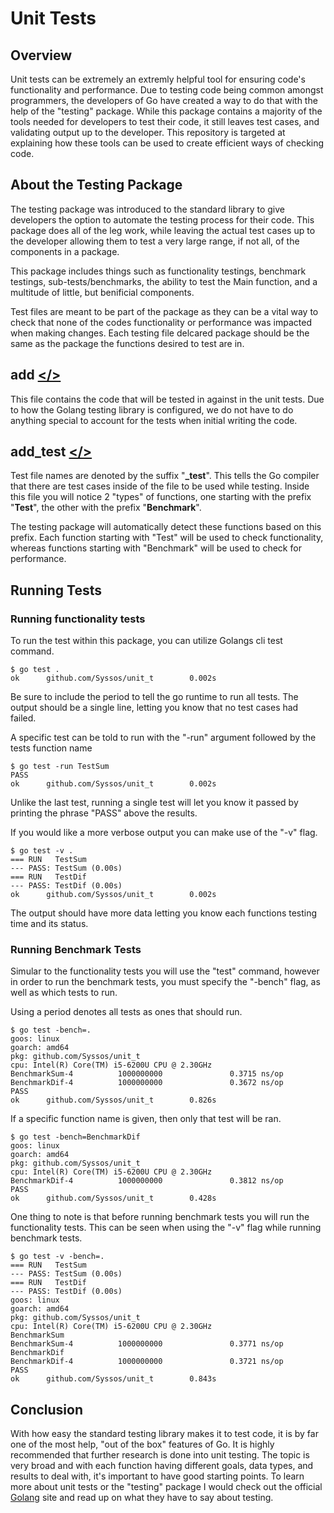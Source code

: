 # Unit Tests

## Overview

Unit tests can be extremely an extremly helpful tool for ensuring code's functionality and performance. Due to testing code being common amongst programmers, the developers of Go have created a way to do that with the help of the "testing" package. While this package contains a majority of the tools needed for developers to test their code, it still leaves test cases, and validating output up to the developer. This repository is targeted at explaining how these tools can be used to create efficient ways of checking code.

## About the Testing Package

The testing package was introduced to the standard library to give developers the option to automate the testing process for their code. This package does all of the leg work, while leaving the actual test cases up to the developer allowing them to test a very large range, if not all, of the components in a package.

This package includes things such as functionality testings, benchmark testings, sub-tests/benchmarks, the ability to test the Main function, and a multitude of little, but benificial components.

Test files are meant to be part of the package as they can be a vital way to check that none of the codes functionality or performance was impacted when making changes. Each testing file delcared package should be the same as the package the functions desired to test are in.

## add [</>](https://github.com/Syssos/Learning_Go/blob/main/0x10_Unit_Tests/00_add.go)

This file contains the code that will be tested in against in the unit tests. Due to how the Golang testing library is configured, we do not have to do anything special to account for the tests when initial writing the code.

## add_test [</>](https://github.com/Syssos/Learning_Go/blob/main/0x10_Unit_Tests/01_add_test.go)

Test file names are denoted by the suffix "<b>_test</b>". This tells the Go compiler that there are test cases inside of the file to be used while testing. Inside this file you will notice 2 "types" of functions, one starting with the prefix "<b>Test</b>", the other with the prefix "<b>Benchmark</b>".

The testing package will automatically detect these functions based on this prefix. Each function starting with "Test" will be used to check functionality, whereas functions starting with "Benchmark" will be used to check for performance.

## Running Tests

### Running functionality tests
To run the test within this package, you can utilize Golangs cli test command.

```
$ go test .
ok      github.com/Syssos/unit_t        0.002s
```
Be sure to include the period to tell the go runtime to run all tests. The output should be a single line, letting you know that no test cases had failed.

A specific test can be told to run with the "-run" argument followed by the tests function name

```
$ go test -run TestSum
PASS
ok      github.com/Syssos/unit_t        0.002s
```
Unlike the last test, running a single test will let you know it passed by printing the phrase "PASS" above the results.

If you would like a more verbose output you can make use of the "-v" flag.

```
$ go test -v .
=== RUN   TestSum
--- PASS: TestSum (0.00s)
=== RUN   TestDif
--- PASS: TestDif (0.00s)
ok      github.com/Syssos/unit_t        0.002s
```
The output should have more data letting you know each functions testing time and its status.

### Running Benchmark Tests

Simular to the functionality tests you will use the "test" command, however in order to run the benchmark tests, you must specify the "-bench" flag, as well as which tests to run.

Using a period denotes all tests as ones that should run.

```
$ go test -bench=.
goos: linux
goarch: amd64
pkg: github.com/Syssos/unit_t
cpu: Intel(R) Core(TM) i5-6200U CPU @ 2.30GHz
BenchmarkSum-4          1000000000               0.3715 ns/op
BenchmarkDif-4          1000000000               0.3672 ns/op
PASS
ok      github.com/Syssos/unit_t        0.826s
```

If a specific function name is given, then only that test will be ran.

```
$ go test -bench=BenchmarkDif
goos: linux
goarch: amd64
pkg: github.com/Syssos/unit_t
cpu: Intel(R) Core(TM) i5-6200U CPU @ 2.30GHz
BenchmarkDif-4          1000000000               0.3812 ns/op
PASS
ok      github.com/Syssos/unit_t        0.428s
```
One thing to note is that before running benchmark tests you will run the functionality tests. This can be seen when using the "-v" flag while running benchmark tests.

```
$ go test -v -bench=.
=== RUN   TestSum
--- PASS: TestSum (0.00s)
=== RUN   TestDif
--- PASS: TestDif (0.00s)
goos: linux
goarch: amd64
pkg: github.com/Syssos/unit_t
cpu: Intel(R) Core(TM) i5-6200U CPU @ 2.30GHz
BenchmarkSum
BenchmarkSum-4          1000000000               0.3771 ns/op
BenchmarkDif
BenchmarkDif-4          1000000000               0.3721 ns/op
PASS
ok      github.com/Syssos/unit_t        0.843s
```
## Conclusion

With how easy the standard testing library makes it to test code, it is by far one of the most help, "out of the box" features of Go. It is highly recommended that further research is done into unit testing. The topic is very broad and with each function having different goals, data types, and results to deal with, it's important to have good starting points. To learn more about unit tests or the "testing" package I would check out the official [Golang](https://golang.org/pkg/testing/) site and read up on what they have to say about testing.
